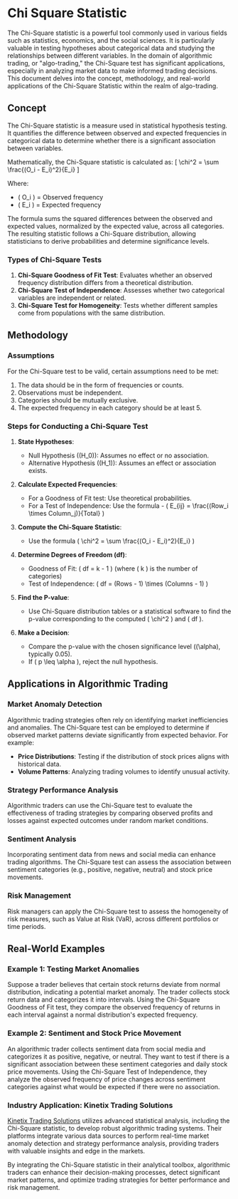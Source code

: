 # Chi Square Statistic

The Chi-Square statistic is a powerful tool commonly used in various fields such as statistics, economics, and the social sciences. It is particularly valuable in testing hypotheses about categorical data and studying the relationships between different variables. In the domain of algorithmic trading, or "algo-trading," the Chi-Square test has significant applications, especially in analyzing market data to make informed trading decisions. This document delves into the concept, methodology, and real-world applications of the Chi-Square Statistic within the realm of algo-trading.

## Concept

The Chi-Square statistic is a measure used in statistical hypothesis testing. It quantifies the difference between observed and expected frequencies in categorical data to determine whether there is a significant association between variables.

Mathematically, the Chi-Square statistic is calculated as:
\[ \chi^2 = \sum \frac{(O_i - E_i)^2}{E_i} \]

Where:
- \( O_i \) = Observed frequency
- \( E_i \) = Expected frequency

The formula sums the squared differences between the observed and expected values, normalized by the expected value, across all categories. The resulting statistic follows a Chi-Square distribution, allowing statisticians to derive probabilities and determine significance levels.

### Types of Chi-Square Tests
1. **Chi-Square Goodness of Fit Test**: Evaluates whether an observed frequency distribution differs from a theoretical distribution.
2. **Chi-Square Test of Independence**: Assesses whether two categorical variables are independent or related.
3. **Chi-Square Test for Homogeneity**: Tests whether different samples come from populations with the same distribution.

## Methodology

### Assumptions
For the Chi-Square test to be valid, certain assumptions need to be met:
1. The data should be in the form of frequencies or counts.
2. Observations must be independent.
3. Categories should be mutually exclusive.
4. The expected frequency in each category should be at least 5.

### Steps for Conducting a Chi-Square Test
1. **State Hypotheses**:
   - Null Hypothesis (\(H_0\)): Assumes no effect or no association.
   - Alternative Hypothesis (\(H_1\)): Assumes an effect or association exists.
   
2. **Calculate Expected Frequencies**:
   - For a Goodness of Fit test: Use theoretical probabilities.
   - For a Test of Independence: Use the formula - \( E_{ij} = \frac{(Row_i \times Column_j)}{Total} \)
     
3. **Compute the Chi-Square Statistic**:
   - Use the formula \( \chi^2 = \sum \frac{(O_i - E_i)^2}{E_i} \)
    
4. **Determine Degrees of Freedom (df)**:
   - Goodness of Fit: \( df = k - 1 \) (where \( k \) is the number of categories)
   - Test of Independence: \( df = (Rows - 1) \times (Columns - 1) \)
     
5. **Find the P-value**:
   - Use Chi-Square distribution tables or a statistical software to find the p-value corresponding to the computed \( \chi^2 \) and \( df \).
   
6. **Make a Decision**:
   - Compare the p-value with the chosen significance level (\(\alpha\), typically 0.05).
   - If \( p \leq \alpha \), reject the null hypothesis.

## Applications in Algorithmic Trading

### Market Anomaly Detection
Algorithmic trading strategies often rely on identifying market inefficiencies and anomalies. The Chi-Square test can be employed to determine if observed market patterns deviate significantly from expected behavior. For example:
- **Price Distributions**: Testing if the distribution of stock prices aligns with historical data.
- **Volume Patterns**: Analyzing trading volumes to identify unusual activity.

### Strategy Performance Analysis
Algorithmic traders can use the Chi-Square test to evaluate the effectiveness of trading strategies by comparing observed profits and losses against expected outcomes under random market conditions.

### Sentiment Analysis
Incorporating sentiment data from news and social media can enhance trading algorithms. The Chi-Square test can assess the association between sentiment categories (e.g., positive, negative, neutral) and stock price movements.

### Risk Management
Risk managers can apply the Chi-Square test to assess the homogeneity of risk measures, such as Value at Risk (VaR), across different portfolios or time periods.

## Real-World Examples

### Example 1: Testing Market Anomalies
Suppose a trader believes that certain stock returns deviate from normal distribution, indicating a potential market anomaly. The trader collects stock return data and categorizes it into intervals. Using the Chi-Square Goodness of Fit test, they compare the observed frequency of returns in each interval against a normal distribution's expected frequency.

### Example 2: Sentiment and Stock Price Movement
An algorithmic trader collects sentiment data from social media and categorizes it as positive, negative, or neutral. They want to test if there is a significant association between these sentiment categories and daily stock price movements. Using the Chi-Square Test of Independence, they analyze the observed frequency of price changes across sentiment categories against what would be expected if there were no association.

### Industry Application: Kinetix Trading Solutions
[Kinetix Trading Solutions](https://kinetix.com) utilizes advanced statistical analysis, including the Chi-Square statistic, to develop robust algorithmic trading systems. Their platforms integrate various data sources to perform real-time market anomaly detection and strategy performance analysis, providing traders with valuable insights and edge in the markets.

By integrating the Chi-Square statistic in their analytical toolbox, algorithmic traders can enhance their decision-making processes, detect significant market patterns, and optimize trading strategies for better performance and risk management.